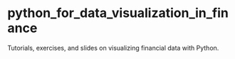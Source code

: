 # python_for_data_visualization_in_finance
Tutorials, exercises, and slides on visualizing financial data with Python.
